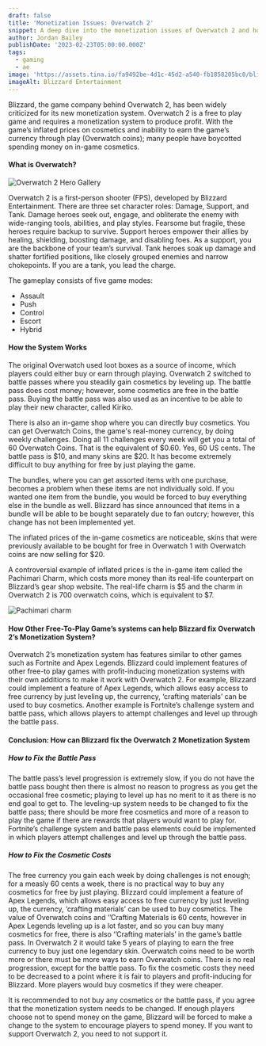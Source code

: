 ```yaml
---
draft: false
title: 'Monetization Issues: Overwatch 2'
snippet: A deep dive into the monetization issues of Overwatch 2 and how to fix it
author: Jordan Bailey
publishDate: '2023-02-23T05:00:00.000Z'
tags:
  - gaming
  - ae
image: 'https://assets.tina.io/fa9492be-4d1c-45d2-a540-fb1858205bc0/blizzard.png'
imageAlt: Blizzard Entertainment
---
```


Blizzard, the game company behind Overwatch 2, has been widely criticized for its new monetization system. Overwatch 2 is a free to play game and requires a monetization system to produce profit. With the game’s inflated prices on cosmetics and inability to earn the game’s currency through play (Overwatch coins); many people have boycotted spending money on in-game cosmetics.

#### What is Overwatch?

![Overwatch 2 Hero Gallery](<https://assets.tina.io/fa9492be-4d1c-45d2-a540-fb1858205bc0/hero gallery.jpg> "The Hero Gallery which shows all the Heroes in their perspective roles")

Overwatch 2 is a first-person shooter (FPS), developed by Blizzard Entertainment. There are three set character roles: Damage, Support, and Tank. Damage heroes seek out, engage, and obliterate the enemy with wide-ranging tools, abilities, and play styles. Fearsome but fragile, these heroes require backup to survive. Support heroes empower their allies by healing, shielding, boosting damage, and disabling foes. As a support, you are the backbone of your team’s survival. Tank heroes soak up damage and shatter fortified positions, like closely grouped enemies and narrow chokepoints. If you are a tank, you lead the charge.

The gameplay consists of five game modes:

* Assault
* Push
* Control
* Escort
* Hybrid

#### How the System Works

The original Overwatch used loot boxes as a source of income, which players could either buy or earn through playing. Overwatch 2 switched to battle passes where you steadily gain cosmetics by leveling up. The battle pass does cost money; however, some cosmetics are free in the battle pass. Buying the battle pass was also used as an incentive to be able to play their new character, called Kiriko.

There is also an in-game shop where you can directly buy cosmetics. You can get Overwatch Coins, the game's real-money currency, by doing weekly challenges. Doing all 11 challenges every week will get you a total of 60 Overwatch Coins. That is the equivalent of $0.60. Yes, 60 US cents. The battle pass is $10, and many skins are $20. It has become extremely difficult to buy anything for free by just playing the game.

The bundles, where you can get assorted items with one purchase, becomes a problem when these items are not individually sold. If you wanted one item from the bundle, you would be forced to buy everything else in the bundle as well. Blizzard has since announced that items in a bundle will be able to be bought separately due to fan outcry; however, this change has not been implemented yet. 

The inflated prices of the in-game cosmetics are noticeable, skins that were previously available to be bought for free in Overwatch 1 with Overwatch coins are now selling for $20.

A controversial example of inflated prices is the in-game item called the Pachimari Charm, which costs more money than its real-life counterpart on Blizzard’s gear shop website. The real-life charm is $5 and the charm in Overwatch 2 is 700 overwatch coins, which is equivalent to $7.

![Pachimari charm](<https://assets.tina.io/fa9492be-4d1c-45d2-a540-fb1858205bc0/Pachimari charm.png> "The real-life Pachimari charm from the Gear Shop.")

#### How Other Free-To-Play Game’s systems can help Blizzard fix Overwatch 2’s Monetization System?

Overwatch 2’s monetization system has features similar to other games such as Fortnite and Apex Legends. Blizzard could implement features of other free-to play games with profit-inducing monetization systems with their own additions to make it work with Overwatch 2. For example, Blizzard could implement a feature of Apex Legends, which allows easy access to free currency by just leveling up, the currency, ‘crafting materials’ can be used to buy cosmetics. Another example is Fortnite’s challenge system and battle pass, which allows players to attempt challenges and level up through the battle pass.

#### &#xA;Conclusion: How can Blizzard fix the Overwatch 2 Monetization System

##### How to Fix the Battle Pass

The battle pass’s level progression is extremely slow, if you do not have the battle pass bought then there is almost no reason to progress as you get the occasional free cosmetic; playing to level up has no merit to it as there is no end goal to get to. The leveling-up system needs to be changed to fix the battle pass; there should be more free cosmetics and more of a reason to play the game if there are rewards that players would want to play for. Fortnite’s challenge system and battle pass elements could be implemented in which players attempt challenges and level up through the battle pass.

##### How to Fix the Cosmetic Costs

The free currency you gain each week by doing challenges is not enough; for a measly 60 cents a week, there is no practical way to buy any cosmetics for free by just playing. Blizzard could implement a feature of Apex Legends, which allows easy access to free currency by just leveling up, the currency, ‘crafting materials’ can be used to buy cosmetics. The value of Overwatch coins and ‘’Crafting Materials is 60 cents, however in Apex Legends leveling up is a lot faster, and so you can buy many cosmetics for free, there is also ‘’Crafting materials’ in the game’s battle pass. In Overwatch 2 it would take 5 years of playing to earn the free currency to buy just one legendary skin. Overwatch coins need to be worth more or there must be more ways to earn Overwatch coins. There is no real progression, except for the battle pass. To fix the cosmetic costs they need to be decreased to a point where it is fair to players and profit-inducing for Blizzard. More players would buy cosmetics if they were cheaper.

It is recommended to not buy any cosmetics or the battle pass, if you agree that the monetization system needs to be changed. If enough players choose not to spend money on the game, Blizzard will be forced to make a change to the system to encourage players to spend money. If you want to support Overwatch 2, you need to not support it.
